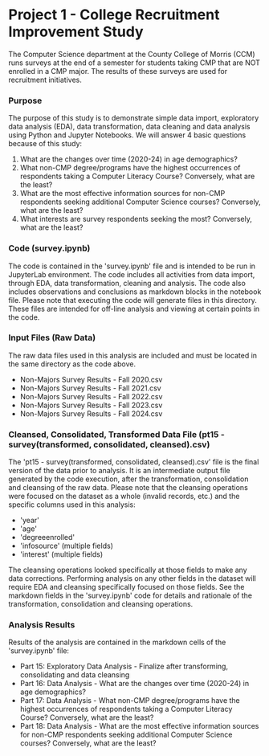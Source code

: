 # Project 1 - College Recruitment Improvement Study  
 The Computer Science department at the County College of Morris (CCM) runs surveys at the end of a semester for students taking CMP that are NOT enrolled in a CMP major. The results of these surveys are used for recruitment initiatives.  

### Purpose  
The purpose of this study is to demonstrate simple data import, exploratory data analysis (EDA), data transformation, data cleaning and data analysis using Python and Jupyter Notebooks. We will answer 4 basic questions because of this study:  
1. What are the changes over time (2020-24) in age demographics?  
2. What non-CMP degree/programs have the highest occurrences of respondents taking a Computer Literacy Course? Conversely, what are the least?  
3. What are the most effective information sources for non-CMP respondents seeking additional Computer Science courses? Conversely, what are the least?  
4. What interests are survey respondents seeking the most? Conversely, what are the least?  

### Code (survey.ipynb)  
The code is contained in the 'survey.ipynb' file and is intended to be run in JupyterLab environment. The code includes all activities from data import, through EDA, data transformation, cleaning and analysis. The code also includes observations and conclusions as markdown blocks in the notebook file. Please note that executing the code will generate files in this directory. These files are intended for off-line analysis and viewing at certain points in the code.  

### Input Files (Raw Data)  
The raw data files used in this analysis are included and must be located in the same directory as the code above.  
* Non-Majors Survey Results - Fall 2020.csv  
* Non-Majors Survey Results - Fall 2021.csv  
* Non-Majors Survey Results - Fall 2022.csv  
* Non-Majors Survey Results - Fall 2023.csv  
* Non-Majors Survey Results - Fall 2024.csv  

### Cleansed, Consolidated, Transformed Data File (pt15 - survey(transformed, consolidated, cleansed).csv)  
The 'pt15 - survey(transformed, consolidated, cleansed).csv' file is the final version of the data prior to analysis. It is an intermediate output file generated by the code execution, after the transformation, consolidation and cleansing of the raw data. Please note that the cleansing operations were focused on the dataset as a whole (invalid records, etc.) and the specific columns used in this analysis:  
* 'year'  
* 'age'  
* 'degreeenrolled'  
* 'infosource' (multiple fields)  
* 'interest' (multiple fields)  

The cleansing operations looked specifically at those fields to make any data corrections. Performing analysis on any other fields in the dataset will require EDA and cleansing specifically focused on those fields. See the markdown fields in the 'survey.ipynb' code for details and rationale of the transformation, consolidation and cleansing operations.  

### Analysis Results  
Results of the analysis are contained in the markdown cells of the 'survey.ipynb' file:
* Part 15: Exploratory Data Analysis - Finalize after transforming, consolidating and data cleansing  
* Part 16: Data Analysis - What are the changes over time (2020-24) in age demographics?  
* Part 17: Data Analysis - What non-CMP degree/programs have the highest occurrences of respondents taking a Computer Literacy Course? Conversely, what are the least? 
* Part 18: Data Analysis - What are the most effective information sources for non-CMP respondents seeking additional Computer Science courses? Conversely, what are the least?  
